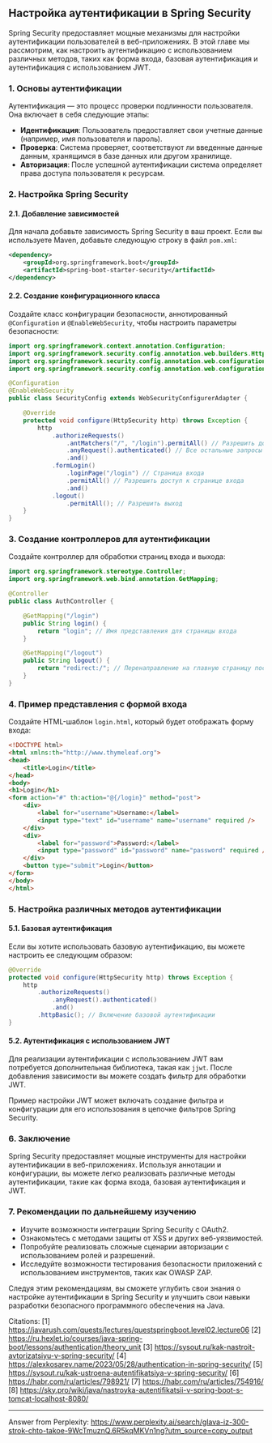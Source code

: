 ## Настройка аутентификации в Spring Security

Spring Security предоставляет мощные механизмы для настройки аутентификации пользователей в веб-приложениях. В этой главе мы рассмотрим, как настроить аутентификацию с использованием различных методов, таких как форма входа, базовая аутентификация и аутентификация с использованием JWT.

### 1. Основы аутентификации

Аутентификация — это процесс проверки подлинности пользователя. Она включает в себя следующие этапы:

- **Идентификация**: Пользователь предоставляет свои учетные данные (например, имя пользователя и пароль).
- **Проверка**: Система проверяет, соответствуют ли введенные данные данным, хранящимся в базе данных или другом хранилище.
- **Авторизация**: После успешной аутентификации система определяет права доступа пользователя к ресурсам.

### 2. Настройка Spring Security

#### 2.1. Добавление зависимостей

Для начала добавьте зависимость Spring Security в ваш проект. Если вы используете Maven, добавьте следующую строку в файл `pom.xml`:

```xml
<dependency>
    <groupId>org.springframework.boot</groupId>
    <artifactId>spring-boot-starter-security</artifactId>
</dependency>
```

#### 2.2. Создание конфигурационного класса

Создайте класс конфигурации безопасности, аннотированный `@Configuration` и `@EnableWebSecurity`, чтобы настроить параметры безопасности:

```java
import org.springframework.context.annotation.Configuration;
import org.springframework.security.config.annotation.web.builders.HttpSecurity;
import org.springframework.security.config.annotation.web.configuration.EnableWebSecurity;
import org.springframework.security.config.annotation.web.configuration.WebSecurityConfigurerAdapter;

@Configuration
@EnableWebSecurity
public class SecurityConfig extends WebSecurityConfigurerAdapter {

    @Override
    protected void configure(HttpSecurity http) throws Exception {
        http
            .authorizeRequests()
                .antMatchers("/", "/login").permitAll() // Разрешить доступ к этим URL без аутентификации
                .anyRequest().authenticated() // Все остальные запросы требуют аутентификации
                .and()
            .formLogin()
                .loginPage("/login") // Страница входа
                .permitAll() // Разрешить доступ к странице входа
                .and()
            .logout()
                .permitAll(); // Разрешить выход
    }
}
```

### 3. Создание контроллеров для аутентификации

Создайте контроллер для обработки страниц входа и выхода:

```java
import org.springframework.stereotype.Controller;
import org.springframework.web.bind.annotation.GetMapping;

@Controller
public class AuthController {

    @GetMapping("/login")
    public String login() {
        return "login"; // Имя представления для страницы входа
    }

    @GetMapping("/logout")
    public String logout() {
        return "redirect:/"; // Перенаправление на главную страницу после выхода
    }
}
```

### 4. Пример представления с формой входа

Создайте HTML-шаблон `login.html`, который будет отображать форму входа:

```html
<!DOCTYPE html>
<html xmlns:th="http://www.thymeleaf.org">
<head>
    <title>Login</title>
</head>
<body>
<h1>Login</h1>
<form action="#" th:action="@{/login}" method="post">
    <div>
        <label for="username">Username:</label>
        <input type="text" id="username" name="username" required />
    </div>
    <div>
        <label for="password">Password:</label>
        <input type="password" id="password" name="password" required />
    </div>
    <button type="submit">Login</button>
</form>
</body>
</html>
```

### 5. Настройка различных методов аутентификации

#### 5.1. Базовая аутентификация

Если вы хотите использовать базовую аутентификацию, вы можете настроить ее следующим образом:

```java
@Override
protected void configure(HttpSecurity http) throws Exception {
    http
        .authorizeRequests()
            .anyRequest().authenticated()
            .and()
        .httpBasic(); // Включение базовой аутентификации
}
```

#### 5.2. Аутентификация с использованием JWT

Для реализации аутентификации с использованием JWT вам потребуется дополнительная библиотека, такая как `jjwt`. После добавления зависимости вы можете создать фильтр для обработки JWT.

Пример настройки JWT может включать создание фильтра и конфигурации для его использования в цепочке фильтров Spring Security.

### 6. Заключение

Spring Security предоставляет мощные инструменты для настройки аутентификации в веб-приложениях. Используя аннотации и конфигурации, вы можете легко реализовать различные методы аутентификации, такие как форма входа, базовая аутентификация и JWT.

### 7. Рекомендации по дальнейшему изучению

- Изучите возможности интеграции Spring Security с OAuth2.
- Ознакомьтесь с методами защиты от XSS и других веб-уязвимостей.
- Попробуйте реализовать сложные сценарии авторизации с использованием ролей и разрешений.
- Исследуйте возможности тестирования безопасности приложений с использованием инструментов, таких как OWASP ZAP.

Следуя этим рекомендациям, вы сможете углубить свои знания о настройке аутентификации в Spring Security и улучшить свои навыки разработки безопасного программного обеспечения на Java.

Citations:
[1] https://javarush.com/quests/lectures/questspringboot.level02.lecture06
[2] https://ru.hexlet.io/courses/java-spring-boot/lessons/authentication/theory_unit
[3] https://sysout.ru/kak-nastroit-avtorizatsiyu-v-spring-security/
[4] https://alexkosarev.name/2023/05/28/authentication-in-spring-security/
[5] https://sysout.ru/kak-ustroena-autentifikatsiya-v-spring-security/
[6] https://habr.com/ru/articles/798921/
[7] https://habr.com/ru/articles/754916/
[8] https://sky.pro/wiki/java/nastroyka-autentifikatsii-v-spring-boot-s-tomcat-localhost-8080/

---
Answer from Perplexity: https://www.perplexity.ai/search/glava-iz-300-strok-chto-takoe-9WcTmuznQ.6R5kqMKVn1ng?utm_source=copy_output
